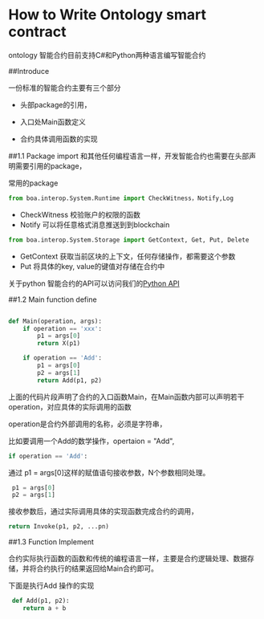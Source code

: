 # How to Write Ontology smart contract

ontology 智能合约目前支持C#和Python两种语言编写智能合约

##Introduce

一份标准的智能合约主要有三个部分

- 头部package的引用，

- 入口处Main函数定义

- 合约具体调用函数的实现


##1.1 Package import
和其他任何编程语言一样，开发智能合约也需要在头部声明需要引用的package，

常用的package

```python
from boa.interop.System.Runtime import CheckWitness，Notify,Log
```
- CheckWitness  校验账户的权限的函数
- Notify  可以将任意格式消息推送到到blockchain

```python
from boa.interop.System.Storage import GetContext, Get, Put, Delete
```
- GetContext  获取当前区块的上下文，任何存储操作，都需要这个参数
- Put  将具体的key, value的键值对存储在合约中

关于python 智能合约的API可以访问我们的[Python API](https://github.com/ontio/neo-boa/blob/master/Ontology_smart_contract_API_for_Python.md)




##1.2 Main function define

```python

def Main(operation, args):
    if operation == 'xxx':
        p1 = args[0]
        return X(p1)

    if operation == 'Add':
        p1 = args[0]
        p2 = args[1]
        return Add(p1, p2)
```

上面的代码片段声明了合约的入口函数Main，在Main函数内部可以声明若干operation，对应具体的实际调用的函数

operation是合约外部调用的名称，必须是字符串，

比如要调用一个Add的数学操作，opertaion = "Add",
```python
if operation == 'Add':
```

通过 p1 = args[0]这样的赋值语句接收参数，N个参数相同处理。

```python
 p1 = args[0]
 p2 = args[1]
```

接收参数后，通过实际调用具体的实现函数完成合约的调用，

```python
return Invoke(p1, p2, ...pn)
```



##1.3 Function Implement

合约实际执行函数的函数和传统的编程语言一样，主要是合约逻辑处理、数据存储，并将合约执行的结果返回给Main合约即可。

下面是执行Add 操作的实现


```python
 def Add(p1, p2):
    return a + b
```

